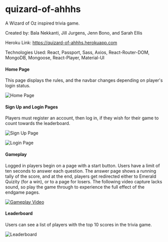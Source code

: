 # quizard-of-ahhhs
A Wizard of Oz inspired trivia game.

Created by: Bala Nekkanti, Jill Jurgens, Jenn Bono, and Sarah Ellis

Heroku Link: https://quizard-of-ahhhs.herokuapp.com

Technologies Used:
React,
Passport,
Sass,
Axios,
React-Router-DOM,
MongoDB,
Mongoose,
React-Player,
Material-UI

#### Home Page
This page displays the rules, and the navbar changes depending on player's login status.

![Home Page](/screencaps/quizard-home.png?raw=true)

#### Sign Up and Login Pages
Players must register an account, then log in, if they wish for their game to count towards the leaderboard.

![Sign Up Page](/screencaps/quizard-signup.png?raw=true)

![Login Page](/screencaps/quizard-login.png?raw=true)

#### Gameplay
Logged in players begin on a page with a start button. Users have a limit of ten seconds to answer each question. The answer page shows a running tally of the score, and at the end, players get redirected either to Emerald Quizity (for a win), or to a page for losers. The following video capture lacks sound, so play the game through to experience the full effect of the endgame pages.

[![Gameplay Video](https://img.youtube.com/vi/9k1HVnDKelM/0.jpg)](http://www.youtube.com/watch?v=9k1HVnDKelM)


#### Leaderboard
Users can see a list of players with the top 10 scores in the trivia game.

![Leaderboard](/screencaps/quizard-leaderboard.png?raw=true)